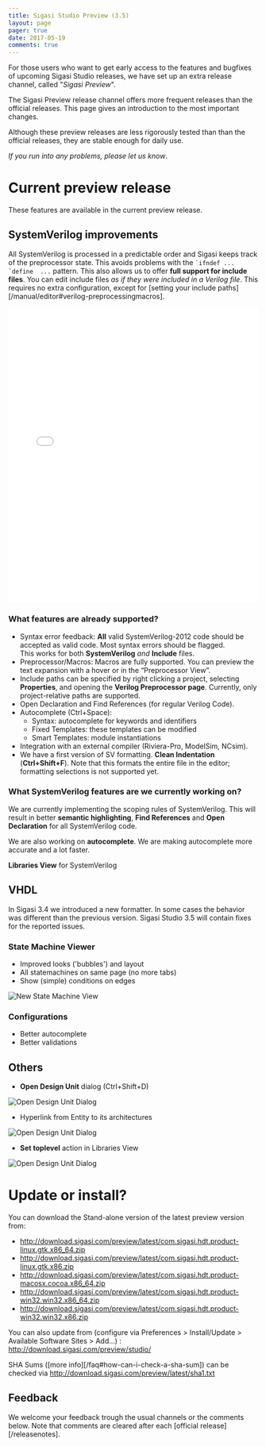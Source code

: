 ```yaml
---
title: Sigasi Studio Preview (3.5)
layout: page
pager: true
date: 2017-05-19
comments: true
---
```


For those users who want to get early access to the features and bugfixes of upcoming Sigasi Studio releases, we have set up an extra release channel, called "_Sigasi Preview_".

The Sigasi Preview release channel offers more frequent releases than the official releases. This page gives an introduction to the most important changes.

Although these preview releases are less rigorously tested than than the official releases, they are stable enough for daily use.
 
_If you run into any problems, please let us know_.

# Current preview release

These features are available in the current preview release.

## SystemVerilog improvements

All SystemVerilog is processed in a predictable order and Sigasi keeps track of the preprocessor state. This avoids problems with the ``` `ifndef ... `define  ... ``` pattern. This also allows us to offer **full support for include files**. You can edit include files _as if they were included in a Verilog file_. This requires no extra configuration, except for [setting your include paths][/manual/editor#verilog-preprocessingmacros].

<div class="wistia_responsive_padding" style="padding:118.13% 0 0 0;position:relative;"><div class="wistia_responsive_wrapper" style="height:100%;left:0;position:absolute;top:0;width:100%;"><iframe src="//fast.wistia.net/embed/iframe/wu2qqrjhu0?videoFoam=true" title="Wistia video player" allowtransparency="true" frameborder="0" scrolling="no" class="wistia_embed" name="wistia_embed" allowfullscreen mozallowfullscreen webkitallowfullscreen oallowfullscreen msallowfullscreen width="100%" height="100%"></iframe></div></div>
<script src="//fast.wistia.net/assets/external/E-v1.js" async></script>

### What features are already supported?
* Syntax error feedback: **All** valid SystemVerilog-2012 code should be accepted as valid code. Most syntax errors should be flagged.  
   This works for both **SystemVerilog** _and_ **Include** files.
* Preprocessor/Macros: Macros are fully supported. You can preview the text expansion with a hover or in the “Preprocessor View”.
* Include paths can be specified by right clicking a project, selecting **Properties**, and opening the **Verilog Preprocessor page**. Currently, only project-relative paths are supported.
* Open Declaration and Find References (for regular Verilog Code).
* Autocomplete (Ctrl+Space):
     * Syntax: autocomplete for keywords and identifiers
     * Fixed Templates: these templates can be modified
     * Smart Templates: module instantiations
* Integration with an external compiler (Riviera-Pro, ModelSim, NCsim).
* We have a first version of SV formatting. **Clean Indentation** (**Ctrl+Shift+F**). Note that this formats the entire file in the editor; formatting selections is not supported yet.

### What SystemVerilog features are we currently working on?

We are currently implementing the scoping rules of SystemVerilog. This will result in better **semantic highlighting**, **Find References** and **Open Declaration** for all SystemVerilog code.

We are also working on **autocomplete**. We are making autocomplete more accurate and a lot faster.

**Libraries View** for SystemVerilog

## VHDL

In Sigasi 3.4 we introduced a new formatter. In some cases the behavior was different than the previous version. Sigasi Studio 3.5 will contain fixes for the reported issues.

### State Machine Viewer

* Improved looks ('bubbles') and layout
* All statemachines on same page (no more tabs)
* Show (simple) conditions on edges

![New State Machine View](preview/new-statemachines.png)

### Configurations

* Better autocomplete
* Better validations

## Others

* **Open Design Unit** dialog (Ctrl+Shift+D)

![Open Design Unit Dialog](preview/open-design-unit.png)

* Hyperlink from Entity to its architectures

![Open Design Unit Dialog](preview/open-matching-architecture.png)

* **Set toplevel** action in Libraries View

![Open Design Unit Dialog](preview/libraries-view-set-toplevel.png)

# Update or install?

You can download the Stand-alone version of the latest preview version from:

* <http://download.sigasi.com/preview/latest/com.sigasi.hdt.product-linux.gtk.x86_64.zip>
* <http://download.sigasi.com/preview/latest/com.sigasi.hdt.product-linux.gtk.x86.zip>
* <http://download.sigasi.com/preview/latest/com.sigasi.hdt.product-macosx.cocoa.x86_64.zip>
* <http://download.sigasi.com/preview/latest/com.sigasi.hdt.product-win32.win32.x86_64.zip>
* <http://download.sigasi.com/preview/latest/com.sigasi.hdt.product-win32.win32.x86.zip>

You can also update from (configure via Preferences > Install/Update > Available Software Sites > Add...) :
  http://download.sigasi.com/preview/studio/

SHA Sums ([more info][/faq#how-can-i-check-a-sha-sum]) can be checked via <http://download.sigasi.com/preview/latest/sha1.txt>

## Feedback

We welcome your feedback trough the usual channels or the comments below. Note that comments are cleared after each [official release][/releasenotes].

